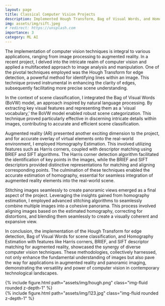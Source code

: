 ```yaml
---
layout: page
title: Classical Computer Vision Projects
description: Implemented Hough Transform, Bag of Visual Words, and Homography for precise scene analysis, augmented reality, and seamless image stitching
img: assets/img/sift.jpeg
# redirect: https://unsplash.com
importance: 3
category: ML AI
---
```


The implementation of computer vision techniques is integral to various applications, ranging from image processing to augmented reality. In a recent project, I delved into the intricate realm of computer vision and applied a multifaceted approach to image analysis and manipulation. One of the pivotal techniques employed was the Hough Transform for edge detection, a powerful method for identifying lines within an image. This technique proved instrumental in enhancing the clarity of edges, subsequently facilitating more precise scene understanding.

In the context of scene classification, I integrated the Bag of Visual Words (BoVW) model, an approach inspired by natural language processing. By extracting key visual features and representing them as a 'visual vocabulary,' the BoVW model enabled robust scene categorization. This technique proved particularly effective in discerning intricate details within images, contributing to accurate and efficient scene classification.

Augmented reality (AR) presented another exciting dimension to the project, and for accurate overlay of virtual elements onto the real-world environment, I employed Homography Estimation. This involved utilizing features such as Harris corners, coupled with descriptor matching using BRIEF and SIFT algorithms. The Harris corner detection algorithm facilitated the identification of key points in the images, while the BRIEF and SIFT descriptors provided distinctive representations for matching and aligning corresponding points. The culmination of these techniques enabled the accurate estimation of homography, essential for seamless integration of augmented reality elements into the real-world scene.

Stitching images seamlessly to create panoramic views emerged as a final aspect of the project. Leveraging the insights gained from homography estimation, I employed advanced stitching algorithms to seamlessly combine multiple images into a cohesive panorama. This process involved aligning images based on the estimated homography, correcting for distortions, and blending them seamlessly to create a visually coherent and expansive view.

In conclusion, the implementation of the Hough Transform for edge detection, Bag of Visual Words for scene classification, and Homography Estimation with features like Harris corners, BRIEF, and SIFT descriptor matching for augmented reality, showcased the synergy of diverse computer vision techniques. These methodologies, collectively harnessed, not only enhance the fundamental understanding of images but also pave the way for applications in augmented reality and panoramic imaging, demonstrating the versatility and power of computer vision in contemporary technological landscapes.
<div class="row justify-content-sm-center">
    <div class="col-sm mt-3 mt-md-0">
        {% include figure.html path="assets/img/hough.png"   class="img-fluid rounded z-depth-1" %}
    </div>
     <div class="col-sm mt-3 mt-md-0">
        {% include figure.html path="assets/img/123.jpg"  class="img-fluid rounded z-depth-1"  %}
    </div>
</div> 
<!-- <div class="caption">
    Cleaning mechanism deisgned for the robot
</div> -->


